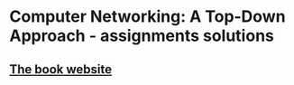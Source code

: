 # Computer Networking: A Top-Down Approach - assignments solutions

## [The book website](https://gaia.cs.umass.edu/kurose_ross/index.html)
